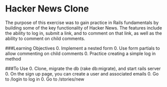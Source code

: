 Hacker News Clone
=================

The purpose of this exercise was to gain practice in Rails fundamentals by building some of the key functionality of 
Hacker News. The features include the ability to log in, submit a link, and to comment on that link, as well as the 
ability to comment on child comments. 

###Learning Objectives
0. Implement a nested form
0. Use form partials to allow commenting on child comments 
0. Practice creating a simple log in method 

###To Use
0. Clone, migrate the db (rake db:migrate), and start rails server
0. On the sign up page, you can create a user and associated emails
0. Go to /login to log in
0. Go to /stories/new
